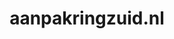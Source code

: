 ---
layout: post
title:  "aanpakringzuid.nl"
internal_url:  "/dutchgov/aanpakringzuid.nl.html"
subdomains_count: 3
all_subdomains_count: 3
urls_count: 3
ssl_rank: 0
http_rank: 61.666666666667
url_link: /data/aanpakringzuid.nl/urls.txt
all_subdomains_link: /data/aanpakringzuid.nl/all_subdomains.txt
subdomains_link: /data/aanpakringzuid.nl/subdomains.txt
categories: dutchgov
---
